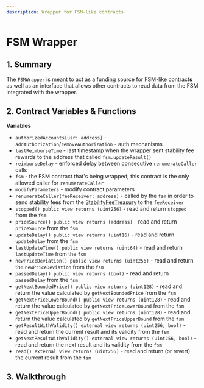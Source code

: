 ```yaml
---
description: Wrapper for FSM-like contracts
---
```


# FSM Wrapper

## 1. Summary <a id="1-introduction-summary"></a>

The `FSMWrapper` is meant to act as a funding source for FSM-like contract**s** as well as an interface that allows other contracts to read data from the FSM integrated with the wrapper.

## 2. Contract Variables & Functions <a id="2-contract-details"></a>

**Variables**

* `authorizedAccounts[usr: address]` - `addAuthorization`/`removeAuthorization` - auth mechanisms
* `lastReimburseTime` - last timestamp when the wrapper sent stability fee rewards to the address that called `fsm.updateResult()`
* `reimburseDelay` - enforced delay between consecutive `renumerateCaller` calls
* `fsm` - the FSM contract that's being wrapped; this contract is the only allowed caller for `renumerateCaller`
* `modifyParameters` - modify contract parameters
* `renumerateCaller(feeReceiver: address)` - called by the `fsm` in order to send stability fees from the [StabilityFeeTreasury](https://github.com/reflexer-labs/geb/blob/master/src/StabilityFeeTreasury.sol) to the `feeReceiver`
* `stopped() public view returns (uint256)` - read and return `stopped` from the `fsm`
* `priceSource() public view returns (address)` - read and return `priceSource` from the `fsm`
* `updateDelay() public view returns (uint16)` - read and return `updateDelay` from the `fsm`
* `lastUpdateTime() public view returns (uint64)` - read and return `lastUpdateTime` from the `fsm`
* `newPriceDeviation() public view returns (uint256)` - read and return the `newPriceDeviation` from the `fsm`
* `passedDelay() public view returns (bool)` - read and return `passedDelay` from the `fsm`
* `getNextBoundedPrice() public view returns (uint128)` - read and return the value calculated by `getNextBoundedPrice` from the `fsm`
* `getNextPriceLowerBound() public view returns (uint128)` - read and return the value calculated by `getNextPriceLowerBound` from the `fsm`
* `getNextPriceUpperBound() public view returns (uint128)` - read and return the value calculated by `getNextPriceUpperBound` from the `fsm`
* `getResultWithValidity() external view returns (uint256, bool)` - read and return the current result and its validity from the `fsm`
* `getNextResultWithValidity() external view returns (uint256, bool)` - read and return the next result and its validity from the `fsm`
* `read() external view returns (uint256)` - read and return \(or revert\) the current result from the `fsm` 

## 3. Walkthrough <a id="2-contract-details"></a>



